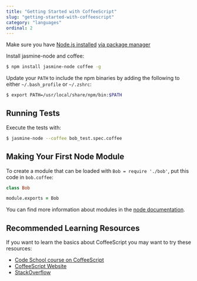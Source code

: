 ```yaml
---
title: "Getting Started with CoffeeScript"
slug: "getting-started-with-coffeescript"
category: "languages"
ordinal: 2
---
```


Make sure you have [Node.js installed](http://nodejs.org/) [via package manager](https://github.com/joyent/node/wiki/Installing-Node.js-via-package-manager)

Install jasmine-node and coffee:

```bash
$ npm install jasmine-node coffee -g
```


Update your `PATH` to include the npm binaries by adding the following to either `~/.bash_profile` or `~/.zshrc`:

```bash
$ export PATH=/usr/local/share/npm/bin:$PATH
```

## Running Tests

Execute the tests with:

```bash
$ jasmine-node --coffee bob_test.spec.coffee
```

## Making Your First Node Module

To create a module that can be loaded with `Bob = require './bob'`, put this code in `bob.coffee`:

```coffeescript
class Bob

module.exports = Bob
```

You can find more information about modules in the [node documentation](http://nodejs.org/api/modules.html#modules_module_exports).

## Recommended Learning Resources

If you want to learn the basics about CoffeeScript you may want to try these resources:

* [Code School course on CoffeeScript](https://www.codeschool.com/courses/coffeescript)
* [CoffeeScript Website](http://coffeescript.org)
* [StackOverflow](http://stackoverflow.com/)
